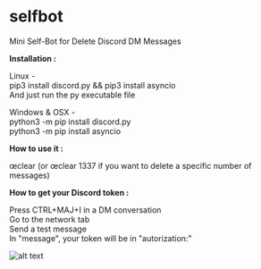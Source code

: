 # selfbot  

Mini Self-Bot for Delete Discord DM Messages

**Installation :**  

Linux -  
pip3 install discord.py && pip3 install asyncio  
And just run the py executable file  

Windows & OSX -  
python3 -m pip install discord.py  
python3 -m pip install asyncio  

**How to use it :**  

œclear (or œclear 1337 if you want to delete a specific number of messages)  

**How to get your Discord token :**  

Press CTRL+MAJ+I in a DM conversation  
Go to the network tab  
Send a test message  
In "message", your token will be in "autorization:"  

![alt text](https://i.imgur.com/KcXb0Yn.png)
